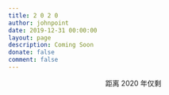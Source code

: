 ```yaml
---
title: 2 0 2 0
author: johnpoint
date: 2019-12-31 00:00:00
layout: page
description: Coming Soon
donate: false
comment: false
---
```


<center>
<p>距离 2020 年仅剩</p>
            <h1 id="nowDiv"></h1>
        </center>
<script>
var newyear=new Date("2020/01/01 00:00:00");
function show() {
        var date =newyear - new Date();
        var now = "";
        var t=parseInt(date/1000);
        var hour = parseInt(parseInt(date/1000)/3600);
        if (hour < 10) { hour = "0" + hour };
        now = now + hour + " 小时 ";
        var min = parseInt((parseInt(date/1000)-3600*hour)/60);
        if (min < 10) { min = "0" + min };
        now = now + min + " 分钟 ";
        var sec = parseInt(parseInt(date/1000)-3600*hour-min*60);
        if (sec < 10) { sec = "0" + sec };
        now = now + sec+" 秒 ";
        document.getElementById("nowDiv").innerHTML = now;
        setTimeout("show()", 1000);
    }
    show();
</script>